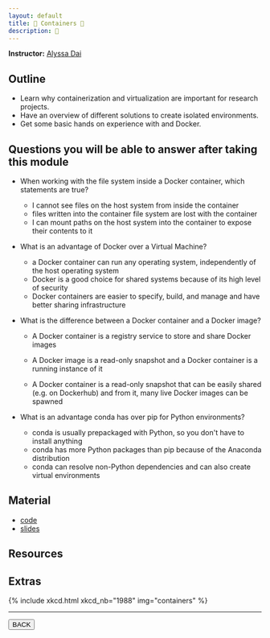 ```yaml
---
layout: default
title: 🐋 Containers 🐋
description: 🐋
---
```


**Instructor:** [Alyssa Dai]()

## Outline

-   Learn why containerization and virtualization are important for research projects.
-   Have an overview of different solutions to create isolated environments.
-   Get some basic hands on experience with and Docker.

## Questions you will be able to answer after taking this module

-   When working with the file system inside a Docker container, which statements are true?

    -   I cannot see files on the host system from inside the container
    -   files written into the container file system are lost with the container
    -   I can mount paths on the host system into the container to expose their contents to it

-   What is an advantage of Docker over a Virtual Machine?

    -   a Docker container can run any operating system, independently of the host operating system
    -   Docker is a good choice for shared systems because of its high level of security
    -   Docker containers are easier to specify, build, and manage and have better sharing infrastructure

-   What is the difference between a Docker container and a Docker image?

    -   A Docker container is a registry service to store and share Docker images

    -   A Docker image is a read-only snapshot and a Docker container is a running instance of it

    -   A Docker container is a read-only snapshot that can be easily shared
        (e.g. on Dockerhub) and from it, many live Docker images can be spawned

-   What is an advantage conda has over pip for Python environments?

    -   conda is usually prepackaged with Python, so you don't have to install anything
    -   conda has more Python packages than pip because of the Anaconda distribution
    -   conda can resolve non-Python dependencies and can also create virtual environments

## Material

-   [code]()
-   [slides]()

## Resources

## Extras

{% include xkcd.html xkcd_nb="1988" img="containers" %}

---



<a href="{{ site.url }}/lectures-materials/latest.html"><button>BACK</button></a>
